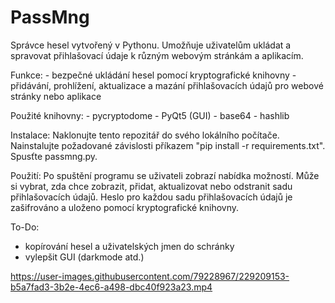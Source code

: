 # PassMng
Správce hesel vytvořený v Pythonu. Umožňuje uživatelům ukládat a spravovat přihlašovací údaje k různým webovým stránkám a aplikacím.

Funkce:
    - bezpečné ukládání hesel pomocí kryptografické knihovny
    - přidávání, prohlížení, aktualizace a mazání přihlašovacích údajů pro webové stránky nebo aplikace

Použité knihovny:
      - pycryptodome
      - PyQt5 (GUI)
      - base64
      - hashlib

Instalace:
      Naklonujte tento repozitář do svého lokálního počítače.
      Nainstalujte požadované závislosti příkazem "pip install -r requirements.txt".
      Spusťte passmng.py.

Použití:
  Po spuštění programu se uživateli zobrazí nabídka možností.
  Může si vybrat, zda chce zobrazit, přidat, aktualizovat nebo odstranit sadu přihlašovacích údajů.
  Heslo pro každou sadu přihlašovacích údajů je zašifrováno a uloženo pomocí kryptografické knihovny.

To-Do:
  - kopírování hesel a uživatelských jmen do schránky
  - vylepšit GUI (darkmode atd.)
  

https://user-images.githubusercontent.com/79228967/229209153-b5a7fad3-3b2e-4ec6-a498-dbc40f923a23.mp4

